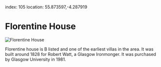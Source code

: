 index: 105
location: 55.873597,-4.287919

# Florentine House

![Florentine House](image:florentine-house.jpg)

Florentine house is B listed and one of the earliest villas in the
area.  It was built around 1828 for Robert Watt, a Glasgow
Ironmonger.  It was purchased by Glasgow University in 1981.

